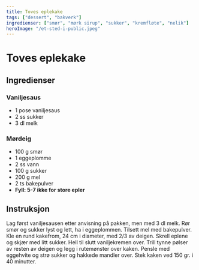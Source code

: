 ```yaml
---
title: Toves eplekake
tags: ["dessert", "bakverk"]
ingredienser: ["smør", "mørk sirup", "sukker", "kremfløte", "nelik"]
heroImage: "/et-sted-i-public.jpeg"
---
```


# Toves eplekake

## Ingredienser

### Vaniljesaus

- 1 pose vaniljesaus
- 2 ss sukker
- 3 dl melk

### Mørdeig

- 100 g smør
- 1 eggeplomme
- 2 ss vann
- 100 g sukker
- 200 g mel
- 2 ts bakepulver
- **Fyll: 5-7 ikke for store epler**

## Instruksjon

Lag først vaniljesausen etter anvisning på pakken, men med 3 dl melk. Rør smør og sukker lyst og lett, ha i eggeplommen. Tilsett mel med bakepulver. Kle en rund kakefrom, 24 cm i diameter, med 2/3 av deigen. Skrell eplene og skjær med litt sukker. Hell til slutt vaniljekremen over. Trill tynne pølser av resten av deigen og legg i rutemønster over kaken. Pensle med eggehvite og strø sukker og hakkede mandler over. Stek kaken ved 150 gr. i 40 minutter.
